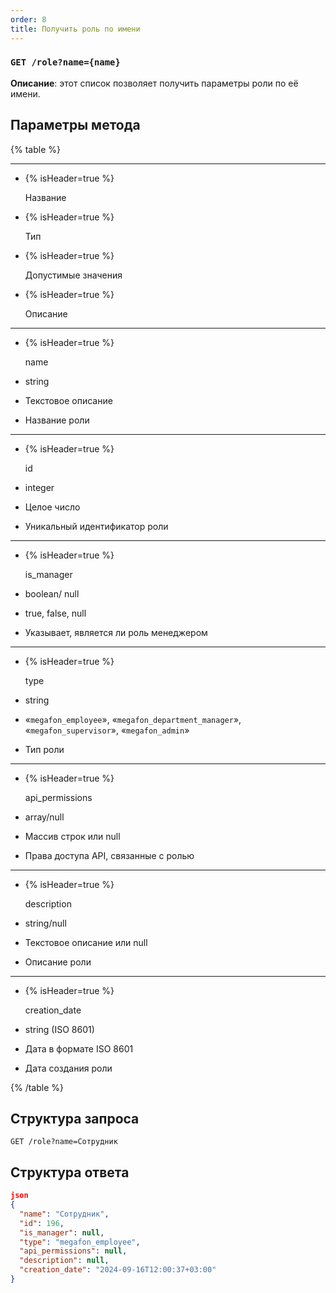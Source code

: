 ```yaml
---
order: 8
title: Получить роль по имени
---
```


### `GET /role?name={name}`

**Описание**: этот список позволяет получить параметры роли по её имени.

## Параметры метода

{% table %}

---

*  {% isHeader=true %}

   Название

*  {% isHeader=true %}

   Тип

*  {% isHeader=true %}

   Допустимые значения

*  {% isHeader=true %}

   Описание

---

*  {% isHeader=true %}

   name

*  string

*  Текстовое описание

*  Название роли

---

*  {% isHeader=true %}

   id

*  integer

*  Целое число

*  Уникальный идентификатор роли

---

*  {% isHeader=true %}

   is_manager

*  boolean/ null

*  true, false, null

*  Указывает, является ли роль менеджером

---

*  {% isHeader=true %}

   type

*  string

*  «`megafon_employee`», «`megafon_department_manager`», «`megafon_supervisor`», «`megafon_admin`»

*  Тип роли

---

*  {% isHeader=true %}

   api_permissions

*  array/null

*  Массив строк или null

*  Права доступа API, связанные с ролью

---

*  {% isHeader=true %}

   description

*  string/null

*  Текстовое описание или null

*  Описание роли

---

*  {% isHeader=true %}

   creation_date

*  string (ISO 8601)

*  Дата в формате ISO 8601

*  Дата создания роли

{% /table %}

## Cтруктура запроса

`GET /role?name=Сотрудник`

## Cтруктура ответа

```json
json
{
  "name": "Сотрудник",
  "id": 196,
  "is_manager": null,
  "type": "megafon_employee",
  "api_permissions": null,
  "description": null,
  "creation_date": "2024-09-16T12:00:37+03:00"
}
```